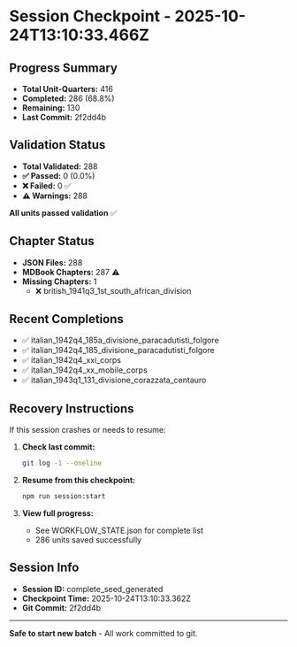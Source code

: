 # Session Checkpoint - 2025-10-24T13:10:33.466Z

## Progress Summary

- **Total Unit-Quarters:** 416
- **Completed:** 286 (68.8%)
- **Remaining:** 130
- **Last Commit:** 2f2dd4b

## Validation Status

- **Total Validated:** 288
- **✅ Passed:** 0 (0.0%)
- **❌ Failed:** 0 ✅
- **⚠️ Warnings:** 288

**All units passed validation** ✅

## Chapter Status

- **JSON Files:** 288
- **MDBook Chapters:** 287 ⚠️
- **Missing Chapters:** 1
  - ❌ british_1941q3_1st_south_african_division

## Recent Completions

- ✅ italian_1942q4_185a_divisione_paracadutisti_folgore
- ✅ italian_1942q4_185_divisione_paracadutisti_folgore
- ✅ italian_1942q4_xxi_corps
- ✅ italian_1942q4_xx_mobile_corps
- ✅ italian_1943q1_131_divisione_corazzata_centauro

## Recovery Instructions

If this session crashes or needs to resume:

1. **Check last commit:**
   ```bash
   git log -1 --oneline
   ```

2. **Resume from this checkpoint:**
   ```bash
   npm run session:start
   ```

3. **View full progress:**
   - See WORKFLOW_STATE.json for complete list
   - 286 units saved successfully

## Session Info

- **Session ID:** complete_seed_generated
- **Checkpoint Time:** 2025-10-24T13:10:33.362Z
- **Git Commit:** 2f2dd4b

---

**Safe to start new batch** - All work committed to git.
